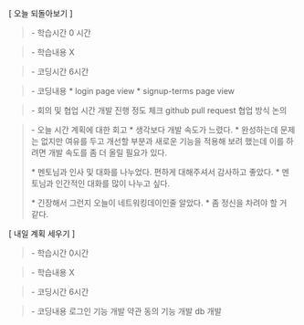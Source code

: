 [ 오늘 되돌아보기 ]

> \- 학습시간
> 0 시간

> \- 학습내용
> X

> \- 코딩시간
> 6시간

> \- 코딩내용 \* login page view \* signup-terms page view

> \- 회의 및 협업 시간
> 개발 진행 정도 체크
> github pull request 협업 방식 논의

> \- 오늘 시간 계획에 대한 회고 \* 생각보다 개발 속도가 느렸다. \* 완성하는데 문제는 없지만 여유를 두고 개선할 부분과 새로운 기능을 적용해 보려 했는데 이를 하려면 개발 속도를 좀 더 올릴 필요가 있다.
>
> \* 멘토님과 인사 및 대화를 나누었다. 편하게 대해주셔서 감사하고 좋았다. \* 멘토님과 인간적인 대화를 많이 나누고 싶다.
>
> \* 긴장해서 그런지 오늘이 네트워킹데이인줄 알았다. \* 좀 정신을 차려야 할 거 같다.

[ 내일 계획 세우기 ]

> \- 학습시간
> 0시간

> \- 학습내용
> X

> \- 코딩시간
> 6시간

> \- 코딩내용
> 로그인 기능 개발
> 약관 동의 기능 개발
> db 개발
